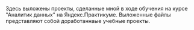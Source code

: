 Здесь выложены проекты, сделанные мной в ходе обучения на курсе "Аналитик данных" на Яндекс.Практикуме. Выложенные файлы представляют собой доработаннаые учебные проекты. 
